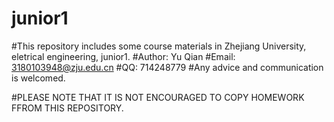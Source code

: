 # junior1
#This repository includes some course materials in Zhejiang University, eletrical engineering, junior1.
#Author: Yu Qian
#Email: 3180103948@zju.edu.cn
#QQ: 714248779
#Any advice and communication is welcomed.

#PLEASE NOTE THAT IT IS NOT ENCOURAGED TO COPY HOMEWORK FFROM THIS REPOSITORY.
